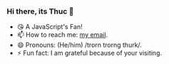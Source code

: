 ### Hi there, its Thuc 👋

- 😘 A JavaScript's Fan! 
- 📫 How to reach me: [my email](mailto:mail@trantrongthuc.com).
- 😄 Pronouns: (He/him) /trorn trorng thurk/.
- ⚡ Fun fact: I am grateful because of your visiting.

